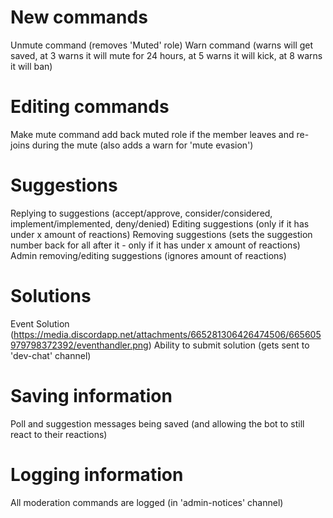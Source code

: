# New commands

Unmute command (removes 'Muted' role)
Warn command (warns will get saved, at 3 warns it will mute for 24 hours, at 5 warns it will kick, at 8 warns it will ban)

# Editing commands

Make mute command add back muted role if the member leaves and re-joins during the mute (also adds a warn for 'mute evasion')

# Suggestions

Replying to suggestions (accept/approve, consider/considered, implement/implemented, deny/denied)
Editing suggestions (only if it has under x amount of reactions)
Removing suggestions (sets the suggestion number back for all after it - only if it has under x amount of reactions)
Admin removing/editing suggestions (ignores amount of reactions)

# Solutions

Event Solution (https://media.discordapp.net/attachments/665281306426474506/665605979798372392/eventhandler.png)
Ability to submit solution (gets sent to 'dev-chat' channel)

# Saving information

Poll and suggestion messages being saved (and allowing the bot to still react to their reactions)

# Logging information

All moderation commands are logged (in 'admin-notices' channel)
